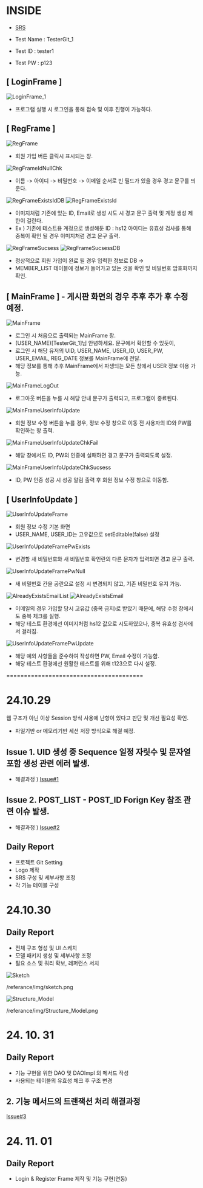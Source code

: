 # INSIDE 
* [SRS](https://github.com/SulHyunRyung/INSIDE/blob/main/referance/SRS.txt)

* Test Name : TesterGit_1
* Test ID : tester1
* Test PW : p123

## [ LoginFrame ]

![LoginFrame_1](https://github.com/user-attachments/assets/f2845fca-2d1b-484c-914e-46c21bf067ca)

* 프로그램 실행 시 로그인을 통해 접속 및 이후 진행이 가능하다.

## [ RegFrame ]

![RegFrame](https://github.com/user-attachments/assets/4cddf075-e132-4965-8c0e-8e4b30b6bae3)

* 회원 가입 버튼 클릭시 표시되는 창.
  
![RegFrameIdNullChk](https://github.com/user-attachments/assets/70137168-0115-4471-8bce-64568012d122)

* 이름 -> 아이디 -> 비밀번호 -> 이메일 순서로 빈 필드가 있을 경우 경고 문구를 띄운다.

![RegFrameExistsIdDB](https://github.com/user-attachments/assets/53f65b0d-46cd-4fb3-a2db-fd4fbdc29e07)
![RegFrameExistsId](https://github.com/user-attachments/assets/98919bbb-7529-4f24-a1ae-b90051266f3c)

* 이미지처럼 기존에 있는 ID, Email로 생성 시도 시 경고 문구 출력 및 계정 생성 제한이 걸린다.
* Ex ) 기존에 테스트용 계정으로 생성해둔 ID : hs12 아이디는 유효성 검사를 통해 중복이 확인 될 경우 이미지처럼 경고 문구 출력.

![RegFrameSucsess](https://github.com/user-attachments/assets/8327ef5d-c68f-480d-8d18-bb7b2f7762de)
![RegFrameSucsessDB](https://github.com/user-attachments/assets/91748acd-5d1f-4089-af90-710903cbadb1)

* 정상적으로 회원 가입이 완료 될 경우 입력한 정보로 DB ->
* MEMBER_LIST 테이블에 정보가 들어가고 있는 것을 확인 및 비밀번호 암호화까지 확인.

## [ MainFrame ] - 게시판 화면의 경우 추후 추가 후 수정 예정.

![MainFrame](https://github.com/user-attachments/assets/6fe4fe08-e1f9-4781-8fcb-c3f2d21a695f)
* 로그인 시 처음으로 출력되는 MainFrame 창.
* (USER_NAME)[TesterGit_1]님 안녕하세요. 문구에서 확인할 수 있듯이,
* 로그인 시 해당 유저의 UID, USER_NAME, USER_ID, USER_PW, USER_EMAIL, REG_DATE 정보를 MainFrame에 전달.
* 해당 정보를 통해 추후 MainFrame에서 파생되는 모든 창에서 USER 정보 이용 가능.

![MainFrameLogOut](https://github.com/user-attachments/assets/9ba43357-3c43-4649-86b2-ba60ac4007c6)
* 로그아웃 버튼을 누를 시 해당 안내 문구가 출력되고, 프로그램이 종료된다.

![MainFrameUserInfoUpdate](https://github.com/user-attachments/assets/bef0d579-fc1a-4732-ad7f-dc75bb5115a6)
* 회원 정보 수정 버튼을 누를 경우, 정보 수정 창으로 이동 전 사용자의 ID와 PW를 확인하는 창 출력.

![MainFrameUserInfoUpdateChkFail](https://github.com/user-attachments/assets/2bad021c-1b7c-4b20-ac56-d4c5433f4ac3)
* 해당 창에서도 ID, PW의 인증에 실패하면 경고 문구가 출력되도록 설정.

![MainFrameUserInfoUpdateChkSucsess](https://github.com/user-attachments/assets/d209d790-a33d-4f19-8839-dfa9d477d780)
* ID, PW 인증 성공 시 성공 알림 출력 후 회원 정보 수정 창으로 이동함.

## [ UserInfoUpdate ]

![UserInfoUpdateFrame](https://github.com/user-attachments/assets/bc5b7c14-e479-4a55-9def-6295b1a5c6d3)
* 회원 정보 수정 기본 화면
* USER_NAME, USER_ID는 고유값으로 setEditable(false) 설정

![UserInfoUpdateFramePwExists](https://github.com/user-attachments/assets/61fbc203-8cb5-4117-a6d4-4134d1f95753)
* 변경할 새 비밀번호와 새 비밀번호 확인란의 다른 문자가 입력되면 경고 문구 출력.

![UserInfoUpdateFramePwNull](https://github.com/user-attachments/assets/ef180442-716b-4662-886a-922ae309ba17)
* 새 비밀번호 칸을 공란으로 설정 시 변경되지 않고, 기존 비밀번호 유지 가능.

![AlreadyExistsEmailList](https://github.com/user-attachments/assets/024f2225-8b4b-4b53-9a88-8dcfd1f95696)
![AlreadyExistsEmail](https://github.com/user-attachments/assets/1052350b-fbe8-4d39-bbd5-05a9696123a7)
* 이메일의 경우 가입할 당시 고유값 (중복 금지)로 받았기 때문에, 해당 수정 창에서도 중복 체크를 실행.
* 해당 테스트 환경에선 이미지처럼 hs12 값으로 시도하였으나, 중복 유효성 검사에서 걸러짐.

![UserInfoUpdateFramePwUpdate](https://github.com/user-attachments/assets/022437ac-4f2f-4817-80aa-b3c50e25c89d)
* 해당 예외 사항들을 준수하여 작성하면 PW, Email 수정이 가능함.
* 해당 테스트 환경에선 원활한 테스트를 위해 t123으로 다시 설정.
  





=======================================

# 24.10.29

웹 구조가 아닌 이상 Session 방식 사용에 난항이 있다고 판단 및 개선 필요성 확인.
* 파일기반 or 메모리기반 세션 저장 방식으로 해결 예정.

## Issue 1. UID 생성 중 Sequence 일정 자릿수 및 문자열 포함 생성 관련 에러 발생.
* 해결과정 ) [Issue#1](https://github.com/SulHyunRyung/INSIDE/issues/1)

## Issue 2. POST_LIST - POST_ID Forign Key 참조 관련 이슈 발생.
* 해결과정 ) [Issue#2](https://github.com/SulHyunRyung/INSIDE/issues/2)

## Daily Report
* 프로젝트 Git Setting
* Logo 제작
* SRS 구성 및 세부사항 조정
* 각 기능 테이블 구성

# 24.10.30

## Daily Report
* 전체 구조 형성 및 UI 스케치
* 모델 패키지 생성 및 세부사항 조정
* 필요 소스 및 쿼리 확보, 레퍼런스 서치

![Sketch](https://github.com/user-attachments/assets/d0ea8ddf-5b9d-4740-bb20-af45e9c5d05b)

/referance/img/sketch.png
 
![Structure_Model](https://github.com/user-attachments/assets/fb0cd06d-b049-4256-8061-aa428a7d7dcb)

/referance/img/Structure_Model.png

# 24. 10. 31

## Daily Report
* 기능 구현을 위한 DAO 및 DAOImpl 의 메서드 작성
* 사용되는 테이블의 유효성 체크 후 구조 변경

## 2. 기능 메서드의 트랜잭션 처리 해결과정 
[Issue#3](https://github.com/SulHyunRyung/INSIDE/issues/3)

# 24. 11. 01

## Daily Report
* Login & Register Frame 제작 및 기능 구현(연동)
